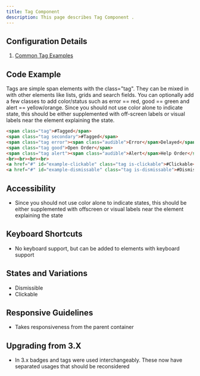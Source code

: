 ```yaml
---
title: Tag Component 
description: This page describes Tag Component .
---
```


## Configuration Details

1. [Common Tag Examples]( ../components/tag/example-index)

## Code Example

Tags are simple span elements with the class="tag". They can be mixed in with other elements like lists, grids and search fields. You can optionally add a few classes to add color/status such as error == red, good == green and alert == yellow/orange. Since you should not use color alone to indicate state, this should be either supplemented with off-screen labels or visual labels near the element explaining the state.

```html
<span class="tag">#Tagged</span>
<span class="tag secondary">#Tagged</span>
<span class="tag error"><span class="audible">Error</span>Delayed</span>
<span class="tag good">Open Order</span>
<span class="tag alert"><span class="audible">Alert</span>Help Order</span>
<br><br><br><br>
<a href="#" id="example-clickable" class="tag is-clickable">#Clickable</a>
<a href="#" id="example-dismissable" class="tag is-dismissable">#Dismissable</a>
```

## Accessibility

-   Since you should not use color alone to indicate states, this should be either supplemented with offscreen or visual labels near the element explaining the state

## Keyboard Shortcuts

-   No keyboard support, but can be added to elements with keyboard support

## States and Variations

-   Dismissible
-   Clickable

## Responsive Guidelines

-   Takes responsiveness from the parent container

## Upgrading from 3.X

-   In 3.x badges and tags were used interchangeably. These now have separated usages that should be reconsidered
